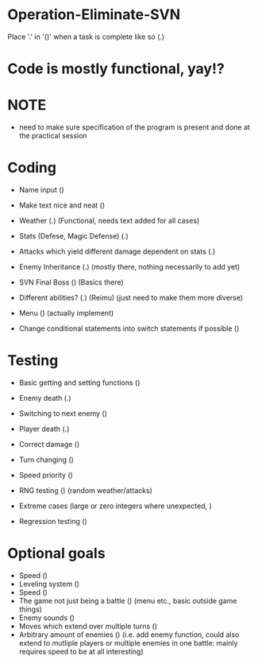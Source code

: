 # Operation-Eliminate-SVN

Place '.' in '()' when a task is complete like so (.)

# Code is mostly functional, yay!?

# NOTE

- need to make sure specification of the program is present and done at the practical session

# Coding

- Name input ()
- Make text nice and neat ()
- Weather (.) (Functional, needs text added for all cases)
- Stats (Defese, Magic Defense) (.)
- Attacks which yield different damage dependent on stats (.)
- Enemy Inheritance (.) (mostly there, nothing necessarily to add yet)
- SVN Final Boss () (Basics there)
- Different abilities? (.) (Reimu) (just need to make them more diverse)
- Menu () (actually implement)

- Change conditional statements into switch statements if possible ()

# Testing

- Basic getting and setting functions ()
- Enemy death (.)
- Switching to next enemy ()
- Player death (.)
- Correct damage ()
- Turn changing ()
- Speed priority ()
- RNG testing () (random weather/attacks)
- Extreme cases (large or zero integers where unexpected, )

- Regression testing ()

# Optional goals

- Speed () 
- Leveling system ()
- Speed ()
- The game not just being a battle () (menu etc., basic outside game things)
- Enemy sounds ()
- Moves which extend over multiple turns ()
- Arbitrary amount of enemies () (i.e. add enemy function, could also extend to mutliple players or multiple enemies in one battle: mainly requires speed to be at all interesting)
